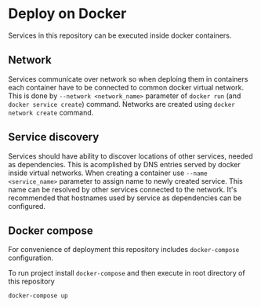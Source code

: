 Deploy on Docker
================

Services in this repository can be executed inside docker containers.

Network
-------

Services communicate over network so when deploing them in containers each container have to be connected to common docker virtual network. This is done by `--network <network_name>` parameter of `docker run` (and `docker service create`) command. Networks are created using `docker network create` command.

Service discovery
-----------------

Services should have ability to discover locations of other services, needed as dependencies. This is acomplished by DNS entries served by docker inside virtual networks. When creating a container use `--name <service_name>` parameter to assign name to newly created service. This name can be resolved by other services connected to the network. It's recommended that hostnames used by service as dependencies can be configured.

Docker compose
--------------

For convenience of deployment this repository includes `docker-compose` configuration.

To run project install `docker-compose` and then execute in root directory of this repository

    docker-compose up
